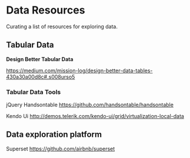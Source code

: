 # Data Resources

Curating a list of resources for exploring data.

## Tabular Data
**Design Better Tabular Data**

https://medium.com/mission-log/design-better-data-tables-430a30a00d8c#.s008urso5

### Tabular Data Tools

jQuery Handsontable https://github.com/handsontable/handsontable

Kendo Ui http://demos.telerik.com/kendo-ui/grid/virtualization-local-data

## Data exploration platform

Superset https://github.com/airbnb/superset
